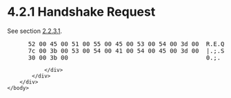 <html dir="LTR" xmlns:mshelp="http://msdn.microsoft.com/mshelp" xmlns:ddue="http://ddue.schemas.microsoft.com/authoring/2003/5" xmlns:xlink="http://www.w3.org/1999/xlink" xmlns:tool="http://www.microsoft.com/tooltip">
    <head>
        <meta http-equiv="Content-Type" content="text/html; CHARSET=utf-8"></meta>
        <meta name="save" content="history"></meta>
        <title>4.2.1 Handshake Request</title>
        <xml>
            <mshelp:toctitle title="4.2.1 Handshake Request"></mshelp:toctitle>
            <mshelp:rltitle title="[MS-SSAS8]: Handshake Request"></mshelp:rltitle>
            <mshelp:keyword index="A" term="3882daba-2b38-4bed-a37e-1f230433e091"></mshelp:keyword>
            <mshelp:attr name="DCSext.ContentType" value="open specification"></mshelp:attr>
            <mshelp:attr name="AssetID" value="3882daba-2b38-4bed-a37e-1f230433e091"></mshelp:attr>
            <mshelp:attr name="TopicType" value="kbRef"></mshelp:attr>
            <mshelp:attr name="DCSext.Title" value="[MS-SSAS8]: Handshake Request" />
        </xml>
    </head>
    <body>
        <div id="header">
            <h1 class="heading">4.2.1 Handshake Request</h1>
        </div>
        <div id="mainSection">
            <div id="mainBody">
                <div id="allHistory" class="saveHistory"></div>
                <div id="sectionSection0" class="section" name="collapseableSection">
                    

<p>See section <a href="2603bb7d-e07e-45fe-8875-defb6092dd1c.html">2.2.3.1</a>.</p>

<dl>
<dd>
<div><pre> 52 00 45 00 51 00 55 00 45 00 53 00 54 00 3d 00  R.E.Q.U.E.S.T.=.
 7c 00 3b 00 53 00 54 00 41 00 54 00 45 00 3d 00  |.;.S.T.A.T.E.=.
 30 00 3b 00                                      0.;. 
</pre></div>
</dd></dl>


                </div>
            </div>
        </div>
    </body>
</html>